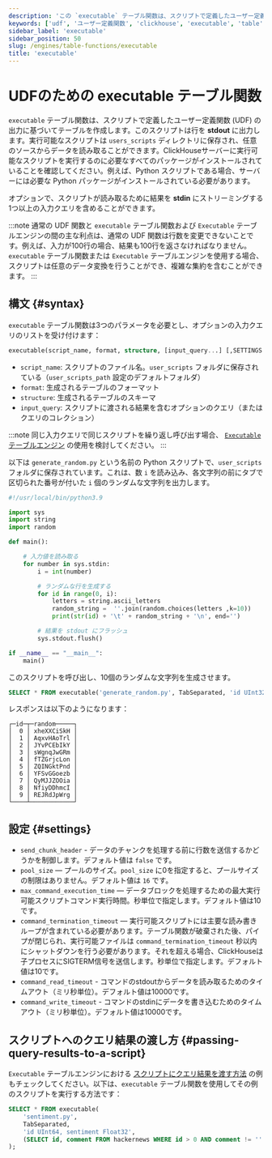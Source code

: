```yaml
---
description: 'この `executable` テーブル関数は、スクリプトで定義したユーザー定義関数 (UDF) の出力に基づいてテーブルを作成します。スクリプトは行を **stdout** に出力します。'
keywords: ['udf', 'ユーザー定義関数', 'clickhouse', 'executable', 'table', 'function']
sidebar_label: 'executable'
sidebar_position: 50
slug: /engines/table-functions/executable
title: 'executable'
---
```



# UDFのための executable テーブル関数

`executable` テーブル関数は、スクリプトで定義したユーザー定義関数 (UDF) の出力に基づいてテーブルを作成します。このスクリプトは行を **stdout** に出力します。実行可能なスクリプトは `users_scripts` ディレクトリに保存され、任意のソースからデータを読み取ることができます。ClickHouseサーバーに実行可能なスクリプトを実行するのに必要なすべてのパッケージがインストールされていることを確認してください。例えば、Python スクリプトである場合、サーバーには必要な Python パッケージがインストールされている必要があります。

オプションで、スクリプトが読み取るために結果を **stdin** にストリーミングする1つ以上の入力クエリを含めることができます。

:::note
通常の UDF 関数と `executable` テーブル関数および `Executable` テーブルエンジンの間の主な利点は、通常の UDF 関数は行数を変更できないことです。例えば、入力が100行の場合、結果も100行を返さなければなりません。`executable` テーブル関数または `Executable` テーブルエンジンを使用する場合、スクリプトは任意のデータ変換を行うことができ、複雑な集約を含むことができます。
:::

## 構文 {#syntax}

`executable` テーブル関数は3つのパラメータを必要とし、オプションの入力クエリのリストを受け付けます：

```sql
executable(script_name, format, structure, [input_query...] [,SETTINGS ...])
```

- `script_name`: スクリプトのファイル名。`user_scripts` フォルダに保存されている（`user_scripts_path` 設定のデフォルトフォルダ）
- `format`: 生成されるテーブルのフォーマット
- `structure`: 生成されるテーブルのスキーマ
- `input_query`: スクリプトに渡される結果を含むオプションのクエリ（またはクエリのコレクション）

:::note
同じ入力クエリで同じスクリプトを繰り返し呼び出す場合、 [`Executable` テーブルエンジン](../../engines/table-engines/special/executable.md) の使用を検討してください。
:::

以下は `generate_random.py` という名前の Python スクリプトで、`user_scripts` フォルダに保存されています。これは、数 `i` を読み込み、各文字列の前にタブで区切られた番号が付いた `i` 個のランダムな文字列を出力します。

```python
#!/usr/local/bin/python3.9

import sys
import string
import random

def main():

    # 入力値を読み取る
    for number in sys.stdin:
        i = int(number)

        # ランダムな行を生成する
        for id in range(0, i):
            letters = string.ascii_letters
            random_string =  ''.join(random.choices(letters ,k=10))
            print(str(id) + '\t' + random_string + '\n', end='')

        # 結果を stdout にフラッシュ
        sys.stdout.flush()

if __name__ == "__main__":
    main()
```

このスクリプトを呼び出し、10個のランダムな文字列を生成させます。

```sql
SELECT * FROM executable('generate_random.py', TabSeparated, 'id UInt32, random String', (SELECT 10))
```

レスポンスは以下のようになります：

```response
┌─id─┬─random─────┐
│  0 │ xheXXCiSkH │
│  1 │ AqxvHAoTrl │
│  2 │ JYvPCEbIkY │
│  3 │ sWgnqJwGRm │
│  4 │ fTZGrjcLon │
│  5 │ ZQINGktPnd │
│  6 │ YFSvGGoezb │
│  7 │ QyMJJZOOia │
│  8 │ NfiyDDhmcI │
│  9 │ REJRdJpWrg │
└────┴────────────┘
```

## 設定 {#settings}

- `send_chunk_header` - データのチャンクを処理する前に行数を送信するかどうかを制御します。デフォルト値は `false` です。
- `pool_size` — プールのサイズ。`pool_size` に0を指定すると、プールサイズの制限はありません。デフォルト値は `16` です。
- `max_command_execution_time` — データブロックを処理するための最大実行可能スクリプトコマンド実行時間。秒単位で指定します。デフォルト値は10です。
- `command_termination_timeout` — 実行可能スクリプトには主要な読み書きループが含まれている必要があります。テーブル関数が破棄された後、パイプが閉じられ、実行可能ファイルは `command_termination_timeout` 秒以内にシャットダウンを行う必要があります。それを超える場合、ClickHouseは子プロセスにSIGTERM信号を送信します。秒単位で指定します。デフォルト値は10です。
- `command_read_timeout` - コマンドのstdoutからデータを読み取るためのタイムアウト（ミリ秒単位）。デフォルト値は10000です。
- `command_write_timeout` - コマンドのstdinにデータを書き込むためのタイムアウト（ミリ秒単位）。デフォルト値は10000です。

## スクリプトへのクエリ結果の渡し方 {#passing-query-results-to-a-script}

`Executable` テーブルエンジンにおける [スクリプトにクエリ結果を渡す方法](../../engines/table-engines/special/executable.md#passing-query-results-to-a-script) の例もチェックしてください。以下は、`executable` テーブル関数を使用してその例のスクリプトを実行する方法です：

```sql
SELECT * FROM executable(
    'sentiment.py',
    TabSeparated,
    'id UInt64, sentiment Float32',
    (SELECT id, comment FROM hackernews WHERE id > 0 AND comment != '' LIMIT 20)
);
```
